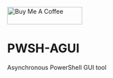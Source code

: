 <a href="https://www.buymeacoffee.com/pinuke" target="_blank"><img src="https://cdn.buymeacoffee.com/buttons/default-orange.png" alt="Buy Me A Coffee" height="41" width="174"></a>

# PWSH-AGUI
Asynchronous PowerShell GUI tool
